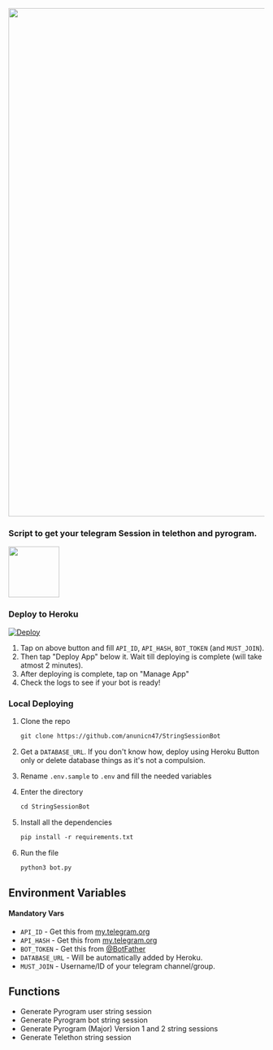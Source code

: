 <p align="center">
   


<p align="center"><a href="https://www.github.com/anunicn47/StringSessionBot"><img src="https://graph.org/file/ff8305e937ef8e29e1ab1.jpg" width="1000"></a></p>


### Script to get your telegram Session in telethon and pyrogram.

<a href="https://replit.com/@anunicn47/GenerateStringSession?v=1"><img src="https://graph.org/file/f45cf901be8648213590f.jpg" width="100"> </a>



### Deploy to Heroku

[![Deploy](https://www.herokucdn.com/deploy/button.svg)](https://heroku.com/deploy?template=https://github.com/anunicn47/StringSessionBot)

1. Tap on above button and fill `API_ID`, `API_HASH`, `BOT_TOKEN` (and `MUST_JOIN`).
2. Then tap "Deploy App" below it. Wait till deploying is complete (will take atmost 2 minutes).
3. After deploying is complete, tap on "Manage App"
4. Check the logs to see if your bot is ready!

### Local Deploying

1. Clone the repo
   ```markdown
   git clone https://github.com/anunicn47/StringSessionBot
   ```
2. Get a `DATABASE_URL`. If you don't know how, deploy using Heroku Button only or delete database things as it's not a compulsion.
   
3. Rename `.env.sample` to `.env` and fill the needed variables

4. Enter the directory
   ```markdown
   cd StringSessionBot
   ```

5. Install all the dependencies
   ```markdown
   pip install -r requirements.txt
   ```

6. Run the file
   ```markdown
   python3 bot.py
   ```

## Environment Variables

#### Mandatory Vars

- `API_ID` - Get this from [my.telegram.org](https://my.telegram.org/auth)
- `API_HASH` - Get this from [my.telegram.org](https://my.telegram.org/auth)
- `BOT_TOKEN` - Get this from [@BotFather](https://t.me/BotFather)
- `DATABASE_URL` - Will be automatically added by Heroku.
- `MUST_JOIN` - Username/ID of your telegram channel/group.

## Functions

- Generate Pyrogram user string session
- Generate Pyrogram bot string session
- Generate Pyrogram (Major) Version 1 and 2 string sessions
- Generate Telethon string session


